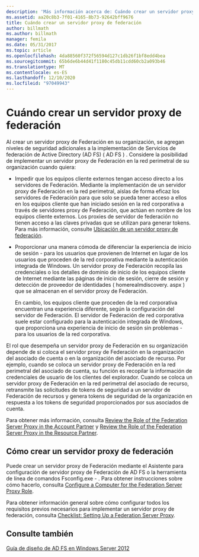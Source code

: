 ```yaml
---
description: 'Más información acerca de: Cuándo crear un servidor proxy de Federación'
ms.assetid: aa20c8b3-7f01-4165-8b73-92642bff9676
title: Cuándo crear un servidor proxy de federación
author: billmath
ms.author: billmath
manager: femila
ms.date: 05/31/2017
ms.topic: article
ms.openlocfilehash: 4da88560f372f56594d127c1db26f1bf8edd4bea
ms.sourcegitcommit: 65b6de6b44d41f1180c45db11cdd60cb2a093b46
ms.translationtype: MT
ms.contentlocale: es-ES
ms.lasthandoff: 12/10/2020
ms.locfileid: "97049943"
---
```

# <a name="when-to-create-a-federation-server-proxy"></a>Cuándo crear un servidor proxy de federación

Al crear un servidor proxy de Federación en su organización, se agregan niveles de seguridad adicionales a la implementación de Servicios de federación de Active Directory (AD FS) \( AD FS \) . Considere la posibilidad de implementar un servidor proxy de Federación en la red perimetral de su organización cuando quiera:

-   Impedir que los equipos cliente externos tengan acceso directo a los servidores de Federación. Mediante la implementación de un servidor proxy de Federación en la red perimetral, aíslas de forma eficaz los servidores de Federación para que solo se pueda tener acceso a ellos en los equipos cliente que han iniciado sesión en la red corporativa a través de servidores proxy de Federación, que actúan en nombre de los equipos cliente externos. Los proxies de servidor de federación no tienen acceso a las claves privadas que se utilizan para generar tokens. Para más información, consulte [Ubicación de un servidor proxy de federación](Where-to-Place-a-Federation-Server-Proxy.md).

-   Proporcionar una manera cómoda de diferenciar la experiencia de inicio de sesión \- para los usuarios que provienen de Internet en lugar de los usuarios que proceden de la red corporativa mediante la autenticación integrada de Windows. Un servidor proxy de Federación recopila las credenciales o los detalles de dominio de inicio de los equipos cliente de Internet mediante las páginas de inicio de sesión, cierre de sesión y detección de proveedor de identidades \( homerealmdiscovery. aspx \) que se almacenan en el servidor proxy de Federación.

    En cambio, los equipos cliente que proceden de la red corporativa encuentran una experiencia diferente, según la configuración del servidor de Federación. El servidor de Federación de red corporativa suele estar configurado para la autenticación integrada de Windows, que proporciona una experiencia de inicio de sesión sin problemas \- para los usuarios de la red corporativa.

El rol que desempeña un servidor proxy de Federación en su organización depende de si coloca el servidor proxy de Federación en la organización del asociado de cuenta o en la organización del asociado de recurso. Por ejemplo, cuando se coloca un servidor proxy de Federación en la red perimetral del asociado de cuenta, su función es recopilar la información de credenciales de usuario de los clientes del explorador. Cuando se coloca un servidor proxy de Federación en la red perimetral del asociado de recurso, retransmite las solicitudes de tokens de seguridad a un servidor de Federación de recursos y genera tokens de seguridad de la organización en respuesta a los tokens de seguridad proporcionados por sus asociados de cuenta.

Para obtener más información, consulta [Review the Role of the Federation Server Proxy in the Account Partner](Review-the-Role-of-the-Federation-Server-Proxy-in-the-Account-Partner.md) y [Review the Role of the Federation Server Proxy in the Resource Partner](Review-the-Role-of-the-Federation-Server-Proxy-in-the-Resource-Partner.md).

## <a name="how-to-create-a-federation-server-proxy"></a>Cómo crear un servidor proxy de federación
Puede crear un servidor proxy de Federación mediante el Asistente para configuración de servidor proxy de Federación de AD FS o la herramienta de línea de comandos Fsconfig.exe \- . Para obtener instrucciones sobre cómo hacerlo, consulta [Configure a Computer for the Federation Server Proxy Role](../../ad-fs/deployment/Configure-a-Computer-for-the-Federation-Server-Proxy-Role.md).

Para obtener información general sobre cómo configurar todos los requisitos previos necesarios para implementar un servidor proxy de federación, consulta [Checklist: Setting Up a Federation Server Proxy](../../ad-fs/deployment/Checklist--Setting-Up-a-Federation-Server-Proxy.md).

## <a name="see-also"></a>Consulte también
[Guía de diseño de AD FS en Windows Server 2012](AD-FS-Design-Guide-in-Windows-Server-2012.md)
